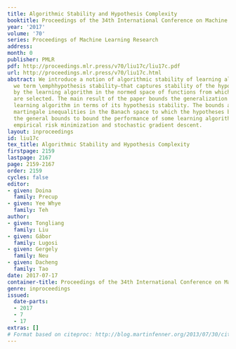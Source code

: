 ```yaml
---
title: Algorithmic Stability and Hypothesis Complexity
booktitle: Proceedings of the 34th International Conference on Machine Learning
year: '2017'
volume: '70'
series: Proceedings of Machine Learning Research
address: 
month: 0
publisher: PMLR
pdf: http://proceedings.mlr.press/v70/liu17c/liu17c.pdf
url: http://proceedings.mlr.press/v70/liu17c.html
abstract: We introduce a notion of algorithmic stability of learning algorithms—that
  we term \emphhypothesis stability—that captures stability of the hypothesis output
  by the learning algorithm in the normed space of functions from which hypotheses
  are selected. The main result of the paper bounds the generalization error of any
  learning algorithm in terms of its hypothesis stability. The bounds are based on
  martingale inequalities in the Banach space to which the hypotheses belong. We apply
  the general bounds to bound the performance of some learning algorithms based on
  empirical risk minimization and stochastic gradient descent.
layout: inproceedings
id: liu17c
tex_title: Algorithmic Stability and Hypothesis Complexity
firstpage: 2159
lastpage: 2167
page: 2159-2167
order: 2159
cycles: false
editor:
- given: Doina
  family: Precup
- given: Yee Whye
  family: Teh
author:
- given: Tongliang
  family: Liu
- given: Gábor
  family: Lugosi
- given: Gergely
  family: Neu
- given: Dacheng
  family: Tao
date: 2017-07-17
container-title: Proceedings of the 34th International Conference on Machine Learning
genre: inproceedings
issued:
  date-parts:
  - 2017
  - 7
  - 17
extras: []
# Format based on citeproc: http://blog.martinfenner.org/2013/07/30/citeproc-yaml-for-bibliographies/
---
```

